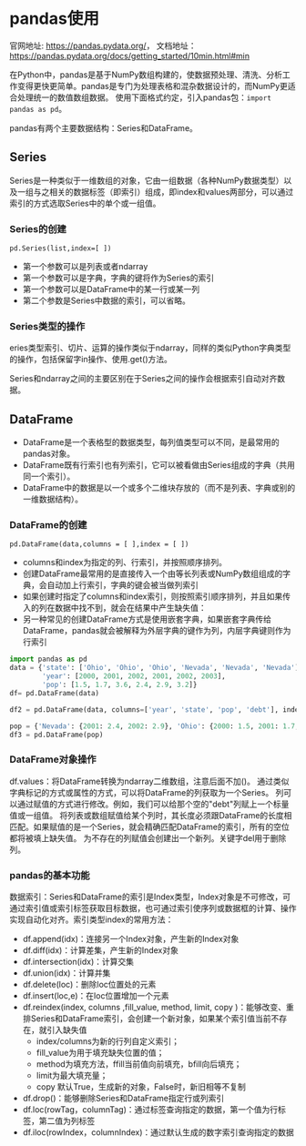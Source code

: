 # pandas使用

官网地址: <https://pandas.pydata.org/>， 文档地址：<https://pandas.pydata.org/docs/getting_started/10min.html#min>

在Python中，pandas是基于NumPy数组构建的，使数据预处理、清洗、分析工作变得更快更简单。pandas是专门为处理表格和混杂数据设计的，而NumPy更适合处理统一的数值数组数据。
使用下面格式约定，引入pandas包：`import pandas as pd`。

pandas有两个主要数据结构：Series和DataFrame。

## Series

Series是一种类似于一维数组的对象，它由一组数据（各种NumPy数据类型）以及一组与之相关的数据标签（即索引）组成，即index和values两部分，可以通过索引的方式选取Series中的单个或一组值。

### Series的创建

`pd.Series(list,index=[ ])`

- 第一个参数可以是列表或者ndarray
- 第一个参数可以是字典，字典的键将作为Series的索引
- 第一个参数可以是DataFrame中的某一行或某一列
- 第二个参数是Series中数据的索引，可以省略。

### Series类型的操作

eries类型索引、切片、运算的操作类似于ndarray，同样的类似Python字典类型的操作，包括保留字in操作、使用.get()方法。

Series和ndarray之间的主要区别在于Series之间的操作会根据索引自动对齐数据。

## DataFrame

- DataFrame是一个表格型的数据类型，每列值类型可以不同，是最常用的pandas对象。
- DataFrame既有行索引也有列索引，它可以被看做由Series组成的字典（共用同一个索引）。
- DataFrame中的数据是以一个或多个二维块存放的（而不是列表、字典或别的一维数据结构）。

### DataFrame的创建

`pd.DataFrame(data,columns = [ ],index = [ ])`

- columns和index为指定的列、行索引，并按照顺序排列。
- 创建DataFrame最常用的是直接传入一个由等长列表或NumPy数组组成的字典，会自动加上行索引，字典的键会被当做列索引
- 如果创建时指定了columns和index索引，则按照索引顺序排列，并且如果传入的列在数据中找不到，就会在结果中产生缺失值：
- 另一种常见的创建DataFrame方式是使用嵌套字典，如果嵌套字典传给DataFrame，pandas就会被解释为外层字典的键作为列，内层字典键则作为行索引

```python
import pandas as pd
data = {'state': ['Ohio', 'Ohio', 'Ohio', 'Nevada', 'Nevada', 'Nevada'],
        'year': [2000, 2001, 2002, 2001, 2002, 2003],
        'pop': [1.5, 1.7, 3.6, 2.4, 2.9, 3.2]}
df= pd.DataFrame(data)

df2 = pd.DataFrame(data, columns=['year', 'state', 'pop', 'debt'], index=['one', 'two', 'three', 'four', 'five', 'six'])

pop = {'Nevada': {2001: 2.4, 2002: 2.9}, 'Ohio': {2000: 1.5, 2001: 1.7, 2002: 3.6}}
df3 = pd.DataFrame(pop)
```

### DataFrame对象操作

df.values：将DataFrame转换为ndarray二维数组，注意后面不加()。
通过类似字典标记的方式或属性的方式，可以将DataFrame的列获取为一个Series。
列可以通过赋值的方式进行修改。例如，我们可以给那个空的"debt"列赋上一个标量值或一组值。
将列表或数组赋值给某个列时，其长度必须跟DataFrame的长度相匹配。如果赋值的是一个Series，就会精确匹配DataFrame的索引，所有的空位都将被填上缺失值。
为不存在的列赋值会创建出一个新列。关键字del用于删除列。

### pandas的基本功能

数据索引：Series和DataFrame的索引是Index类型，Index对象是不可修改，可通过索引值或索引标签获取目标数据，也可通过索引使序列或数据框的计算、操作实现自动化对齐。索引类型index的常用方法：

- df.append(idx)：连接另一个Index对象，产生新的Index对象
- df.diff(idx)：计算差集，产生新的Index对象
- df.intersection(idx)：计算交集
- df.union(idx)：计算并集
- df.delete(loc)：删除loc位置处的元素
- df.insert(loc,e)：在loc位置增加一个元素
- df.reindex(index, columns ,fill_value, method, limit, copy )：能够改变、重排Series和DataFrame索引，会创建一个新对象，如果某个索引值当前不存在，就引入缺失值
  - index/columns为新的行列自定义索引；
  - fill_value为用于填充缺失位置的值；
  - method为填充方法，ffill当前值向前填充，bfill向后填充；
  - limit为最大填充量；
  - copy 默认True，生成新的对象，False时，新旧相等不复制
- df.drop()：能够删除Series和DataFrame指定行或列索引
- df.loc(rowTag，columnTag)：通过标签查询指定的数据，第一个值为行标签，第二值为列标签
- df.iloc(rowIndex，columnIndex)：通过默认生成的数字索引查询指定的数据
